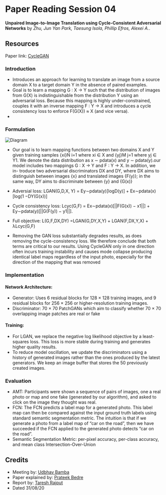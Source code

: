 # Paper Reading Session 04
**Unpaired Image-to-Image Translation using Cycle-Consistent Adversarial Networks** by *Zhu, Jun Yan Park, Taesung Isola, Phillip Efros, Alexei A.*.

## Resources
Paper link: [CycleGAN](https://arxiv.org/abs/1703.10593)

### Introduction
- Introduces an approach for learning to translate an image from a source domain X to a target domain Y in the absence of paired examples.
-	Goal is to learn a mapping G : X → Y such that the distribution of images from G(X) is indistinguishable from the distribution Y using an adversarial loss. Because this mapping is highly under-constrained, couples it with an inverse mapping F : Y → X and introduces a cycle consistency loss to enforce F(G(X)) ≈ X (and vice versa).
-	

### Formulation
![Diagram](https://media.geeksforgeeks.org/wp-content/uploads/20200529210740/cycleconsistencyandlosses.PNG)


- Our goal is to learn mapping functions between two domains X and Y given training samples {xi}N i=1 where xi ∈ X and {yj}M j=1 where yj ∈ Y1. We denote the data
distribution as x ∼ pdata(x) and y ∼ pdata(y).our model includes two mappings G : X → Y and F : Y → X. In addition, we in- troduce two adversarial discriminators DX and DY, where DX aims to distinguish between images {x} and translated images {F(y)}; in the same way, DY aims to discriminate between {y} and {G(x)}
- Adversial loss: LGAN(G,D,X, Y) = Ey∼pdata(y)[logD(y)] + Ex∼pdata(x)[log(1 −DY(G(x))]
- Cycle consistency loss: Lcyc(G,F) = Ex∼pdata(x)[||F(G(x)) − x1||] + Ey∼pdata(y)[||G(F(y)) − y1||].
- Full objective: L(G,F,DX,DY) =LGAN(G,DY,X,Y) + LGAN(F,DX,Y,X) + λLcyc(G,F)

- Removing the GAN loss substantially degrades results, as does removing the cycle-consistency loss. We therefore conclude that both terms are critical to our results. Using CycleGAN only in one direction often incurs training instability and causes mode collapse producing identical label maps regardless of the input photo, especially for the direction of the mapping that was removed


### Implementation
#### Network Architecture: 
- Generator: Uses 6 residual blocks for 128 × 128 training images, and 9 residual blocks for 256 × 256 or higher-resolution training images.
- Discriminator: 70 × 70 PatchGANs which aim to classify whether 70 × 70 overlapping image patches are real or fake
#### Training: 
- For LGAN, we replace the negative log likelihood objective by a least-squares loss. This loss is more stable during training and generates higher quality results. 
- To reduce model oscillation, we update the discriminators using a history of generated images rather than the ones produced by the latest generators. We keep an image buffer that stores the 50 previously created images.

### Evaluation
- AMT: Participants were shown a sequence of pairs of images, one a real photo or map and one fake (generated by our algorithm), and asked to click on the image they thought was real.
- FCN: The FCN predicts a label map for a generated photo. This label map can then be compared against the input ground truth labels using standard semantic segmentation metric. The intuition is that if we generate a photo from a label map of “car on the road”, then we have succeeded if the FCN applied to the generated photo detects “car on the road”.
- Semantic Segmentation Metric: per-pixel accuracy, per-class accuracy, and mean class Intersection-Over-Union





## Credits
- Meeting by: [Udbhav Bamba](https://github.com/ubamba98)
- Paper explained by: [Prateek Bedre](https://github.com/pratikb2805)
- Report by: [Taresh Rajput](https://github.com/taresh18)
- Dated 31/08/20
